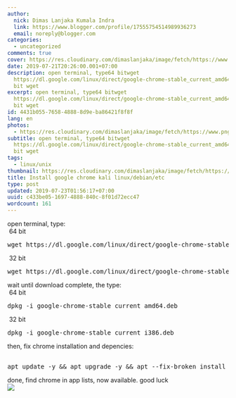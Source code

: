 ```yaml
---
author:
  nick: Dimas Lanjaka Kumala Indra
  link: https://www.blogger.com/profile/17555754514989936273
  email: noreply@blogger.com
categories:
  - uncategorized
comments: true
cover: https://res.cloudinary.com/dimaslanjaka/image/fetch/https://www.pngarts.com/files/3/Linux-PNG-Image-Background.png
date: 2019-07-21T20:26:00.001+07:00
description: open terminal, type64 bitwget
  https://dl.google.com/linux/direct/google-chrome-stable_current_amd64.deb32
  bit wget
excerpt: open terminal, type64 bitwget
  https://dl.google.com/linux/direct/google-chrome-stable_current_amd64.deb32
  bit wget
id: 4431b055-7658-4888-8d9e-ba86421f8f8f
lang: en
photos:
  - https://res.cloudinary.com/dimaslanjaka/image/fetch/https://www.pngarts.com/files/3/Linux-PNG-Image-Background.png
subtitle: open terminal, type64 bitwget
  https://dl.google.com/linux/direct/google-chrome-stable_current_amd64.deb32
  bit wget
tags:
  - linux/unix
thumbnail: https://res.cloudinary.com/dimaslanjaka/image/fetch/https://www.pngarts.com/files/3/Linux-PNG-Image-Background.png
title: Install google chrome kali linux/debian/etc
type: post
updated: 2019-07-23T01:56:17+07:00
uuid: c433be05-1697-4888-840c-8f01d72ecc47
wordcount: 161
---
```


<div dir="ltr" style="text-align: left;" trbidi="on">open terminal, type:<br>&nbsp;64 bit<br><pre>wget https://dl.google.com/linux/direct/google-chrome-stable_current_amd64.deb<br></pre>&nbsp;32 bit <br><pre>wget https://dl.google.com/linux/direct/google-chrome-stable_current_i386.deb<br></pre>wait until download complete, the type:  <br>&nbsp;64 bit<br><pre>dpkg -i google-chrome-stable_current_amd64.deb<br></pre>&nbsp;32 bit <br><pre>dpkg -i google-chrome-stable_current_i386.deb<br></pre> then, fix chrome installation and depencies: <pre><br>apt update -y &amp;&amp; apt upgrade -y &amp;&amp; apt --fix-broken install<br></pre> done, find chrome in app lists, now available. good luck </div><img src="https://res.cloudinary.com/dimaslanjaka/image/fetch/https://www.pngarts.com/files/3/Linux-PNG-Image-Background.png">